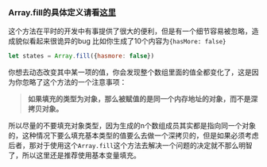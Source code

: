 ### Array.fill的具体定义请看[这里](https://es6.ruanyifeng.com/#docs/array#%E6%95%B0%E7%BB%84%E5%AE%9E%E4%BE%8B%E7%9A%84-fill)
这个方法在平时的开发中有事提供了很大的便利，但是有一个细节容易被忽略，造成貌似看起来很诡异的bug
比如你生成了10个内容为`{hasMore: false}`
```javascript
let states = Array.fill({hasmore: false})
```
你想去动态改变其中某一项的值，你会发现整个数组里面的值全都变化了，这是因为你忽略了这个方法的一个注意事项：

> **如果填充的类型为对象，那么被赋值的是同一个内存地址的对象，而不是深拷贝对象。**

所以尽量的不要填充对象类型，因为生成的n个数组成员其实都是指向同一个对象的，这种情况下要么填充基本类型的值要么去做一个深拷贝的，但是如果必须考虑后者，那对于使用这个`Array.fill`这个方法去解决一个问题的决定就不那么明智了，所以这里还是推荐使用基本变量填充。